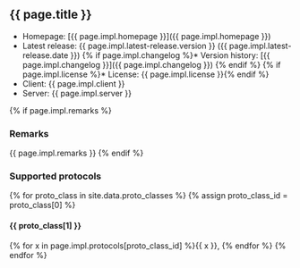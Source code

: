 ## {{ page.title }}

* Homepage: [{{ page.impl.homepage }}]({{ page.impl.homepage }})
* Latest release: {{ page.impl.latest-release.version }} ({{ page.impl.latest-release.date }})
{% if page.impl.changelog %}* Version history: [{{ page.impl.changelog }}]({{ page.impl.changelog }}) {% endif %}
{% if page.impl.license %}* License: {{ page.impl.license }}{% endif %}
* Client: {{ page.impl.client }}
* Server: {{ page.impl.server }}

{% if page.impl.remarks %}
### Remarks
{{ page.impl.remarks }}
{% endif %}
### Supported protocols

{% for proto_class in site.data.proto_classes %}
{% assign proto_class_id = proto_class[0] %}
#### {{ proto_class[1] }}
  {% for x in page.impl.protocols[proto_class_id] %}{{ x }},  {% endfor %}
{% endfor %}
